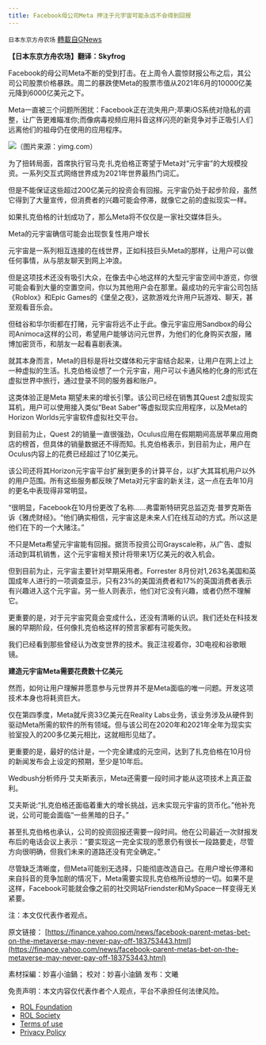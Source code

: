 ```yaml
---
title: Facebook母公司Meta 押注于元宇宙可能永远不会得到回报
---
```

`日本东京方舟农场` [轉載自GNews](https://gnews.org/zh-hans/2016639/)

**【日本东京方舟农场】翻译：Skyfrog**

Facebook的母公司Meta不断的受到打击。在上周令人震惊财报公布之后，其公司公司股票价格暴跌。周二的暴跌使Meta的股票市值从2021年6月的10000亿美元降到6000亿美元之下。

Meta一直被三个问题所困扰：Facebook正在流失用户;苹果iOS系统对隐私的调整，让广告更难瞄准你;而像病毒视频应用抖音这样闪亮的新竞争对手正吸引人们远离他们的祖母仍在使用的应用程序。

![](https://assets.gnews.org/wp-content/uploads/2022/02/图片-1-20.jpeg)（图片来源：yimg.com）

为了扭转局面，首席执行官马克·扎克伯格正寄望于Meta对“元宇宙”的大规模投资。一系列交互式网络世界成为2021年世界最热门词汇。

但是不能保证这些超过200亿美元的投资会有回报。元宇宙仍处于起步阶段，虽然它得到了大量宣传，但消费者的兴趣可能会停滞，就像它之前的虚拟现实一样。

如果扎克伯格的计划成功了，那么Meta将不仅仅是一家社交媒体巨头。

Meta的元宇宙确信可能会出现恢复性用户增长

元宇宙是一系列相互连接的在线世界，正如科技巨头Meta的那样，让用户可以做任何事情，从与朋友聊天到网上冲浪。

但是这项技术还没有吸引大众，在像去中心地这样的大型元宇宙空间中游览，你很可能会看到大量的空置空间，你以为其他用户会在那里。最成功的元宇宙公司包括《Roblox》和Epic Games的《堡垒之夜》，这款游戏允许用户玩游戏、聊天，甚至观看音乐会。

但硅谷和华尔街都在打赌，元宇宙将远不止于此。像元宇宙应用Sandbox的母公司Animoca这样的公司，希望用户能够访问元世界，为他们的化身购买衣服，赌博加密货币，和朋友一起看喜剧表演。

就其本身而言，Meta的目标是将社交媒体和元宇宙结合起来，让用户在网上过上一种虚拟的生活。扎克伯格设想了一个元宇宙，用户可以卡通风格的化身的形式在虚拟世界中旅行，通过登录不同的服务器和账户。

这类体验正是Meta 期望未来的增长引擎。该公司已经在销售其Quest 2虚拟现实耳机，用户可以使用接入类似“Beat Saber”等虚拟现实应用程序，以及Meta的Horizon Worlds元宇宙软件虚拟社交平台。

到目前为止，Quest 2的销量一直很强劲，Oculus应用在假期期间高居苹果应用商店的榜首，但具体的销量数据还不得而知。扎克伯格表示，到目前为止，用户在Oculus内容上的花费已经超过了10亿美元。

该公司还将其Horizon元宇宙平台扩展到更多的计算平台，以扩大其耳机用户以外的用户范围。所有这些服务都反映了Meta对元宇宙的新关注，这一点在去年10月的更名中表现得非常明显。

“很明显，Facebook在10月份更改了名称……弗雷斯特研究总监迈克·普罗克斯告诉《雅虎财经》。“他们确实相信，元宇宙这是未来人们在线互动的方式。所以这是他们在下的一个大赌注。”

不只是Meta希望元宇宙能有回报。据货币投资公司Grayscale称，从广告、虚拟活动到耳机销售，这个元宇宙相关预计将带来1万亿美元的收入机会。

但到目前为止，元宇宙主要针对早期采用者。Forrester 8月份对1,263名美国和英国成年人进行的一项调查显示，只有23%的美国消费者和17%的英国消费者表示有兴趣进入这个元宇宙。另一些人则表示，他们对它没有兴趣，或者仍然不理解它。

更重要的是，对于元宇宙究竟会变成什么，还没有清晰的认识。我们还处在科技发展的早期阶段，任何像扎克伯格这样的预言家都有可能失败。

我们已经看到那些曾经认为改变世界的技术。我正注视着你，3D电视和谷歌眼镜。

**建造元宇宙Meta需要花费数十亿美元**

然而，如何让用户理解并愿意参与元世界并不是Meta面临的唯一问题。开发这项技术本身也将耗资巨大。

仅在第四季度，Meta就斥资33亿美元在Reality Labs业务，该业务涉及从硬件到驱动Meta所需的软件的所有领域。但与该公司在2020年和2021年全年为现实实验室投入的200多亿美元相比，这就相形见绌了。

更重要的是，最好的估计是，一个完全建成的元空间，达到了扎克伯格在10月份的新闻发布会上设定的预期，至少是10年后。

Wedbush分析师丹·艾夫斯表示，Meta还需要一段时间才能从这项技术上真正盈利。

艾夫斯说:“扎克伯格还面临着重大的增长挑战，远未实现元宇宙的货币化。”他补充说，公司可能会面临“一些黑暗的日子。”

甚至扎克伯格也承认，公司的投资回报还需要一段时间。他在公司最近一次财报发布后的电话会议上表示：“要实现这一完全实现的愿景仍有很长一段路要走，尽管方向很明确，但我们未来的道路还没有完全确定。”

尽管缺乏清晰度，但Meta可能别无选择，只能彻底改造自己。在用户增长停滞和来自抖音的竞争加剧的情况下，Meta需要实现扎克伯格所设想的一切。如果不是这样，Facebook可能就会像之前的社交网站Friendster和MySpace一样变得无关紧要。

注：本文仅代表作者观点。

原文链接：
[https://finance.yahoo.com/news/facebook-parent-metas-bet-on-the-metaverse-may-never-pay-off-183753443.html](https://finance.yahoo.com/news/facebook-parent-metas-bet-on-the-metaverse-may-never-pay-off-183753443.html)

素材採編：妙喜小油鍋；
校对：妙喜小油鍋
发布：文曦

 

免责声明：本文内容仅代表作者个人观点，平台不承担任何法律风险。

- [ROL Foundation](https://rolfoundation.org/)
- [ROL Society](https://rolsociety.org/)
- [Terms of use](https://gnews.org/terms-of-use-3/)
- [Privacy Policy](https://gnews.org/privacy-policy/)
